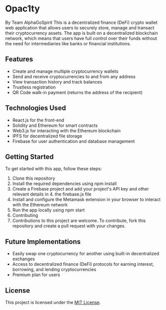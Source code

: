 # Opac1ty
By Team AlphaGoSpirit
This is a decentralized finance (DeFi) crypto wallet web application that allows users to securely store, manage and transact their cryptocurrency assets. The app is built on a decentralized blockchain network, which means that users have full control over their funds without the need for intermediaries like banks or financial institutions.

## Features
- Create and manage multiple cryptocurrency wallets
- Send and receive cryptocurrencies to and from any address
- View transaction history and track balances
- Trustless registration
- QR Code walk-in payment (returns the address of the recipient)

## Technologies Used
- React.js for the front-end
- Solidity and Ethereum for smart contracts
- Web3.js for interacting with the Ethereum blockchain
- IPFS for decentralized file storage
- Firebase for user authentication and database management

## Getting Started
To get started with this app, follow these steps:
1. Clone this repository
2. Install the required dependencies using npm install
3. Create a Firebase project and add your project's API key and other relevant details in 4. the firebase.js file
5. Install and configure the Metamask extension in your browser to interact with the Ethereum network
6. Run the app locally using npm start
7. Contributing
8. Contributions to this project are welcome. To contribute, fork this repository and create a pull request with your changes.

## Future Implementations
- Easily swap one cryptocurrency for another using built-in decentralized exchanges
- Access to decentralized finance (DeFi) protocols for earning interest, borrowing, and lending cryptocurrencies
- Premium plan for users

## License
This project is licensed under the [MIT License](https://opensource.org/licenses/MIT).